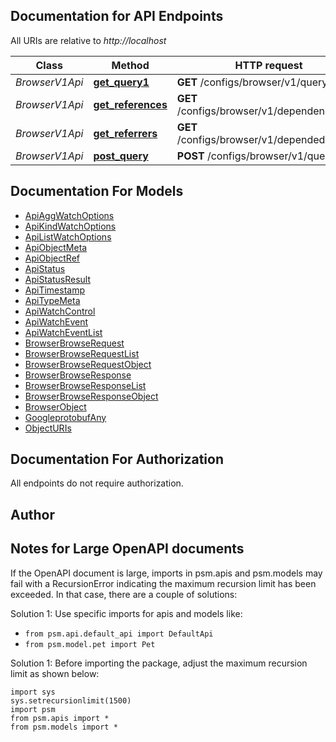 
## Documentation for API Endpoints

All URIs are relative to *http://localhost*

Class | Method | HTTP request | Description
------------ | ------------- | ------------- | -------------
*BrowserV1Api* | [**get_query1**](pensando_ent/docs/BrowserV1Api.md#get_query1) | **GET** /configs/browser/v1/query | 
*BrowserV1Api* | [**get_references**](pensando_ent/docs/BrowserV1Api.md#get_references) | **GET** /configs/browser/v1/dependencies/** | 
*BrowserV1Api* | [**get_referrers**](pensando_ent/docs/BrowserV1Api.md#get_referrers) | **GET** /configs/browser/v1/dependedby/** | 
*BrowserV1Api* | [**post_query**](pensando_ent/docs/BrowserV1Api.md#post_query) | **POST** /configs/browser/v1/query | 


## Documentation For Models

 - [ApiAggWatchOptions](docs/ApiAggWatchOptions.md)
 - [ApiKindWatchOptions](docs/ApiKindWatchOptions.md)
 - [ApiListWatchOptions](docs/ApiListWatchOptions.md)
 - [ApiObjectMeta](docs/ApiObjectMeta.md)
 - [ApiObjectRef](docs/ApiObjectRef.md)
 - [ApiStatus](docs/ApiStatus.md)
 - [ApiStatusResult](docs/ApiStatusResult.md)
 - [ApiTimestamp](docs/ApiTimestamp.md)
 - [ApiTypeMeta](docs/ApiTypeMeta.md)
 - [ApiWatchControl](docs/ApiWatchControl.md)
 - [ApiWatchEvent](docs/ApiWatchEvent.md)
 - [ApiWatchEventList](docs/ApiWatchEventList.md)
 - [BrowserBrowseRequest](docs/BrowserBrowseRequest.md)
 - [BrowserBrowseRequestList](docs/BrowserBrowseRequestList.md)
 - [BrowserBrowseRequestObject](docs/BrowserBrowseRequestObject.md)
 - [BrowserBrowseResponse](docs/BrowserBrowseResponse.md)
 - [BrowserBrowseResponseList](docs/BrowserBrowseResponseList.md)
 - [BrowserBrowseResponseObject](docs/BrowserBrowseResponseObject.md)
 - [BrowserObject](docs/BrowserObject.md)
 - [GoogleprotobufAny](docs/GoogleprotobufAny.md)
 - [ObjectURIs](docs/ObjectURIs.md)


## Documentation For Authorization

 All endpoints do not require authorization.

## Author




## Notes for Large OpenAPI documents
If the OpenAPI document is large, imports in psm.apis and psm.models may fail with a
RecursionError indicating the maximum recursion limit has been exceeded. In that case, there are a couple of solutions:

Solution 1:
Use specific imports for apis and models like:
- `from psm.api.default_api import DefaultApi`
- `from psm.model.pet import Pet`

Solution 1:
Before importing the package, adjust the maximum recursion limit as shown below:
```
import sys
sys.setrecursionlimit(1500)
import psm
from psm.apis import *
from psm.models import *
```
